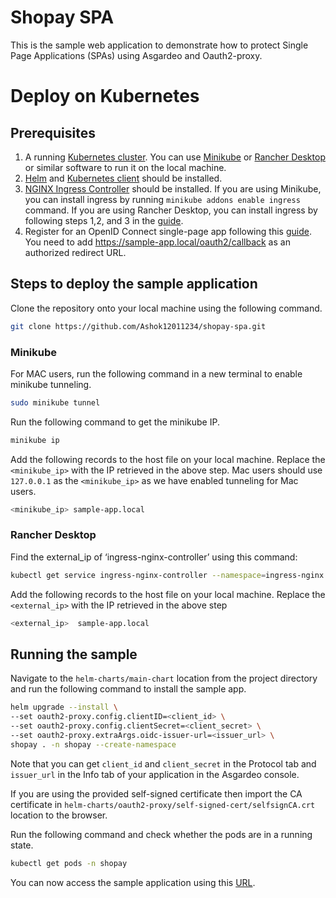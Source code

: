 
# Shopay SPA

This is the sample web application to demonstrate how to protect Single Page Applications (SPAs) using Asgardeo and Oauth2-proxy.


# Deploy on Kubernetes

## Prerequisites

1. A running [Kubernetes cluster](https://kubernetes.io/docs/setup/). You can use [Minikube](https://minikube.sigs.k8s.io/docs/start/) or [Rancher Desktop](https://docs.rancherdesktop.io/getting-started/installation/) or similar software to run it on the local machine.
2. [Helm](https://helm.sh/docs/intro/install/) and [Kubernetes client](https://kubernetes.io/docs/tasks/tools/#kubectl) should be installed.
3. [NGINX Ingress Controller](https://kubernetes.github.io/ingress-nginx/deploy/) should be installed. If you are using Minikube, you can install ingress by running ```minikube addons enable ingress``` command. If you are using Rancher Desktop, you can install ingress by following steps 1,2, and 3 in the [guide](https://docs.rancherdesktop.io/how-to-guides/setup-NGINX-Ingress-Controller/).
4. Register for an OpenID Connect single-page app following this [guide](https://wso2.com/asgardeo/docs/guides/applications/register-single-page-app/#register-the-app). You need to add https://sample-app.local/oauth2/callback as an authorized redirect URL. 

## Steps to deploy the sample application

Clone the repository onto your local machine using the following command.

```bash
git clone https://github.com/Ashok12011234/shopay-spa.git
```

### Minikube

For MAC users, run the following command in a new terminal to enable minikube tunneling.


```bash
sudo minikube tunnel
```

Run the following command to get the minikube IP.

```bash
minikube ip
```

Add the following records to the host file on your local machine. Replace the ```<minikube_ip>``` with the IP retrieved in the above step. Mac users should use ```127.0.0.1``` as the ```<minikube_ip>``` as we have enabled tunneling for Mac users.

```bash
<minikube_ip> sample-app.local
```

### Rancher Desktop

Find the external_ip  of ‘ingress-nginx-controller’ using this command:

```bash
kubectl get service ingress-nginx-controller --namespace=ingress-nginx
```

Add the following records to the host file on your local machine. Replace the ```<external_ip>``` with the IP retrieved in the above step

```bash
<external_ip>  sample-app.local
```

## Running the sample


Navigate to the ```helm-charts/main-chart``` location from the project directory and run the following command to install the sample app.

```bash
helm upgrade --install \
--set oauth2-proxy.config.clientID=<client_id> \
--set oauth2-proxy.config.clientSecret=<client_secret> \
--set oauth2-proxy.extraArgs.oidc-issuer-url=<issuer_url> \
shopay . -n shopay --create-namespace
```

Note that you can get ```client_id``` and ```client_secret``` in the Protocol tab and ```issuer_url``` in the Info tab of your application in the Asgardeo console.

If you are using the provided self-signed certificate then import the CA certificate in ```helm-charts/oauth2-proxy/self-signed-cert/selfsignCA.crt ``` location to the browser.

Run the following command and check whether the pods are in a running state.

```bash
kubectl get pods -n shopay
```

You can now access the sample application using this [URL](https://sample-app.local/home).
